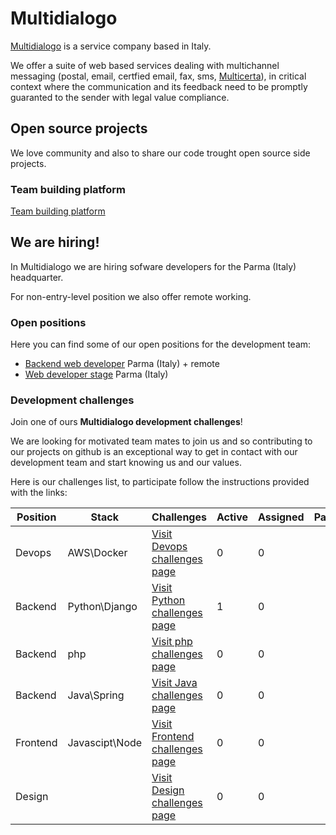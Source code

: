 # Multidialogo

[Multidialogo](https://www.multidialogo.it) is a service company based in Italy.

We offer a suite of web based services dealing with multichannel messaging (postal, email, certfied email, fax, sms, [Multicerta](https://www.multicerta.it)), in critical context where the communication and its feedback need to be promptly guaranted to the sender with legal value compliance.

## Open source projects
We love community and also to share our code trought open source side projects.

### Team building platform

[Team building platform](https://github.com/Multidialogo/teambuilding-app)

## We are hiring!
In Multidialogo we are hiring sofware developers for the Parma (Italy) headquarter.

For non-entry-level position we also offer remote working.

### Open positions 
Here you can find some of our open positions for the development team:

- [Backend web developer](https://multidialogo.breezy.hr/p/ad020106a18a01-backend-web-developer) Parma (Italy) + remote
- [Web developer stage](https://multidialogo.breezy.hr/p/ae20e176bf1e01-web-developer-stage) Parma (Italy)

### Development challenges
Join one of ours **Multidialogo development challenges**!

We are looking for motivated team mates to join us and so contributing to our projects on github is an exceptional way to get in contact with our development team and start knowing us and our values.

Here is our challenges list, to participate follow the instructions provided with the links:

| Position | Stack           | Challenges                                                                                   | Active | Assigned | Past |
|----------|-----------------|----------------------------------------------------------------------------------------------|--------|----------|------|
| Devops   | AWS\Docker      | [Visit Devops challenges page]( https://multidialogo.github.io/challenges/devops)            | 0      |0         |      |
| Backend  | Python\Django   | [Visit Python challenges page](https://multidialogo.github.io/challenges/backend-python-dev) | 1      |0         |      |
| Backend  | php             | [Visit php challenges page]( https://multidialogo.github.io/challenges/backend-php-dev)      | 0      |0         |      |
| Backend  | Java\Spring     | [Visit Java challenges page]( https://multidialogo.github.io/challenges/backend-java-dev)    | 0      |0         |      |
| Frontend | Javascipt\Node  | [Visit Frontend challenges page]( https://multidialogo.github.io/challenges/frontend)        | 0      |0         |      |
| Design   |                 | [Visit Design challenges page]( https://multidialogo.github.io/challenges/design)            | 0      |0         |      |

